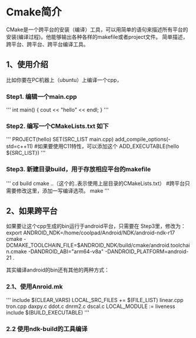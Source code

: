# Cmake简介
CMake是一个跨平台的安装（编译）工具，可以用简单的语句来描述所有平台的安装(编译过程)。他能够输出各种各样的makefile或者project文件。
简单描述，跨平台、跨平台、跨平台编译工具。

## 1、使用介绍
比如你要在PC机器上（ubuntu）上编译一个cpp，
### Step1. 编辑一个main.cpp
'''
int main()
{
    cout << "hello" << endl;
}
'''
### Step2. 编写一个CMakeLists.txt 如下
'''
PROJECT(hello)
SET(SRC_LIST main.cpp)
add_compile_options(-std=c++11) #如果要使用C11特性，可以添加这个
ADD_EXECUTABLE(hello ${SRC_LIST})
'''
### Step3. 新建目录build，用于存放相应平台的makefile
'''
cd build
cmake ..（这个的..表示使用上层目录的CMakeLists.txt）  #跨平台只需要修改这里，添加一写编译选项。
make
'''

## 2、如果跨平台
如果要让这个cpp生成的bin运行于android平台，只需要在
Step3里，修改为：
export ANDROID_NDK=/home/coolpad/Android/NDK/android-ndk-r17
cmake -DCMAKE_TOOLCHAIN_FILE=$ANDROID_NDK/build/cmake/android.toolchain.cmake -DANDROID_ABI="arm64-v8a" -DANDROID_PLATFORM=android-21 .

其实编译android的bin还有其他的两种方式：
### 2.1、使用Anroid.mk
'''
include $(CLEAR_VARS)
LOCAL_SRC_FILES += $(FILE_LIST) linear.cpp tron.cpp daxpy.c ddot.c dnrm2.c dscal.c
LOCAL_MODULE := liveness
include $(BUILD_EXECUTABLE)
'''
### 2.2 使用ndk-build的工具编译

